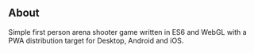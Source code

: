 ## About
Simple first person arena shooter game written in ES6 and WebGL with a PWA distribution target for Desktop, Android and iOS.
